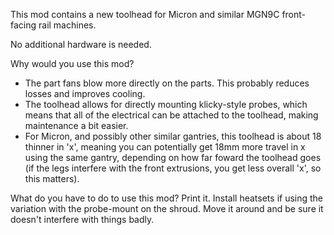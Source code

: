 This mod contains a new toolhead for Micron and similar MGN9C front-facing rail machines.

No additional hardware is needed.

Why would you use this mod?

- The part fans blow more directly on the parts. This probably reduces losses and improves cooling.
- The toolhead allows for directly mounting klicky-style probes, which means that all of the electrical can be attached to the toolhead, making maintenance a bit easier.
- For Micron, and possibly other similar gantries, this toolhead is about 18 thinner in 'x', meaning you can potentially get 18mm more travel in x using the same gantry, depending on how far foward the toolhead goes (if the legs interfere with the front extrusions, you get less overall 'x', so this matters).

What do you have to do to use this mod?
Print it. Install heatsets if using the variation with the probe-mount on the shroud.
Move it around and be sure it doesn't interfere with things badly.
